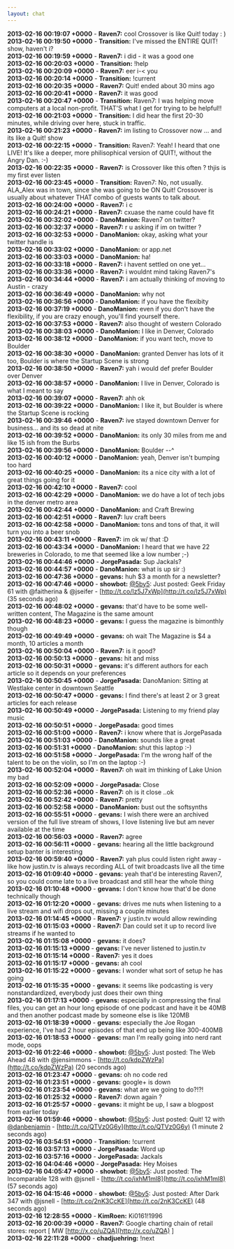 ```yaml
---
layout: chat
---
```

**2013-02-16 00:19:07 +0000** - **Raven7:** cool Crossover is like Quit! today : )  
**2013-02-16 00:19:50 +0000** - **Transition:** I&apos;ve missed the ENTIRE QUIT! show, haven&apos;t i?  
**2013-02-16 00:19:59 +0000** - **Raven7:** i did - it was a good one  
**2013-02-16 00:20:03 +0000** - **Transition:** !help  
**2013-02-16 00:20:09 +0000** - **Raven7:** eer i-&lt; you  
**2013-02-16 00:20:14 +0000** - **Transition:** !current  
**2013-02-16 00:20:35 +0000** - **Raven7:** Quit! ended about 30 mins ago  
**2013-02-16 00:20:41 +0000** - **Raven7:** it was good  
**2013-02-16 00:20:47 +0000** - **Transition:** Raven7: I was helping move computers at a local non-profit. THAT&apos;S what I get for trying to be helpful!!  
**2013-02-16 00:21:03 +0000** - **Transition:** I did hear the first 20-30 minutes, while driving over here, stuck in traffic.  
**2013-02-16 00:21:23 +0000** - **Raven7:** im listing to Crossover now ... and its like a Quit! show  
**2013-02-16 00:22:15 +0000** - **Transition:** Raven7: Yeah! I heard that one LIVE! It&apos;s like a deeper, more philisophical version of QUIT!, without the Angry Dan. :-)  
**2013-02-16 00:22:35 +0000** - **Raven7:** is Crossover like this often ? thjis is my first ever listen  
**2013-02-16 00:23:45 +0000** - **Transition:** Raven7: No, not usually. ALA&#95;Alex was in town, since she was going to be ON Quit! Crossover is usually about whatever THAT combo of guests wants to talk about.  
**2013-02-16 00:24:00 +0000** - **Raven7:** i c  
**2013-02-16 00:24:21 +0000** - **Raven7:** cxuase the name could have fit  
**2013-02-16 00:32:02 +0000** - **DanoManion:** Raven7 on twitter?  
**2013-02-16 00:32:37 +0000** - **Raven7:** r u asking if im on twitter ?  
**2013-02-16 00:32:53 +0000** - **DanoManion:** okay, asking what your twitter handle is  
**2013-02-16 00:33:02 +0000** - **DanoManion:** or app.net  
**2013-02-16 00:33:03 +0000** - **DanoManion:** ha!  
**2013-02-16 00:33:18 +0000** - **Raven7:** i havent settled on one yet...  
**2013-02-16 00:33:36 +0000** - **Raven7:** i wouldnt mind taking Raven7&apos;s  
**2013-02-16 00:34:44 +0000** - **Raven7:** i am actually thinking of moving to Austin - crazy  
**2013-02-16 00:36:49 +0000** - **DanoManion:** why not  
**2013-02-16 00:36:56 +0000** - **DanoManion:** if you have the flexibity  
**2013-02-16 00:37:19 +0000** - **DanoManion:** even if you don&apos;t have the flexibility, if you are crazy enough, you&apos;ll find yourself there.  
**2013-02-16 00:37:53 +0000** - **Raven7:** also thought of western Colorado  
**2013-02-16 00:38:03 +0000** - **DanoManion:** I like in Denver, Colorado  
**2013-02-16 00:38:12 +0000** - **DanoManion:** if you want tech, move to Boulder  
**2013-02-16 00:38:30 +0000** - **DanoManion:** granted Denver has lots of it too, Boulder is where the Startup Scene is strong  
**2013-02-16 00:38:50 +0000** - **Raven7:** yah i would def prefer Boulder over Denver  
**2013-02-16 00:38:57 +0000** - **DanoManion:** I live in Denver, Colorado is what I meant to say  
**2013-02-16 00:39:07 +0000** - **Raven7:** ahh ok  
**2013-02-16 00:39:22 +0000** - **DanoManion:** I like it, but Boulder is where the Startup Scene is rocking  
**2013-02-16 00:39:46 +0000** - **Raven7:** ive stayed downtown Denver for business... and its so dead at nite  
**2013-02-16 00:39:52 +0000** - **DanoManion:** its only 30 miles from me and like 15 ish from the Burbs  
**2013-02-16 00:39:56 +0000** - **DanoManion:** Boulder --^  
**2013-02-16 00:40:12 +0000** - **DanoManion:** yeah, Denver isn&apos;t bumping too hard  
**2013-02-16 00:40:25 +0000** - **DanoManion:** its a nice city with a lot of great things going for it  
**2013-02-16 00:42:10 +0000** - **Raven7:** cool  
**2013-02-16 00:42:29 +0000** - **DanoManion:** we do have a lot of tech jobs in the denver metro area  
**2013-02-16 00:42:44 +0000** - **DanoManion:** and Craft Brewing  
**2013-02-16 00:42:51 +0000** - **Raven7:** luv craft beers  
**2013-02-16 00:42:58 +0000** - **DanoManion:** tons and tons of that, it will turn you into a beer snob  
**2013-02-16 00:43:11 +0000** - **Raven7:** im ok w/ that :D  
**2013-02-16 00:43:34 +0000** - **DanoManion:** I heard that we have 22 breweries in Colorado, to me that seemed like a low number ;-)  
**2013-02-16 00:44:46 +0000** - **JorgePasada:** Sup Jackals?  
**2013-02-16 00:44:57 +0000** - **DanoManion:** what is up sir :)  
**2013-02-16 00:47:36 +0000** - **gevans:** huh $3 a month for a newsletter?  
**2013-02-16 00:47:46 +0000** - **showbot:** [@5by5](http://twitter.com/5by5): Just posted: Geek Friday 61 with @faitherina &amp; @jseifer - [http://t.co/Iz5J7xWp](http://t.co/Iz5J7xWp) (35 seconds ago)  
**2013-02-16 00:48:02 +0000** - **gevans:** that&apos;d have to be some well-written content, The Magazine is the same amount  
**2013-02-16 00:48:23 +0000** - **gevans:** I guess the magazine is bimonthly though  
**2013-02-16 00:49:49 +0000** - **gevans:** oh wait The Magazine is $4 a month, 10 articles a month  
**2013-02-16 00:50:04 +0000** - **Raven7:** is it good?  
**2013-02-16 00:50:13 +0000** - **gevans:** hit and miss  
**2013-02-16 00:50:31 +0000** - **gevans:** it&apos;s different authors for each article so it depends on your preferences  
**2013-02-16 00:50:45 +0000** - **JorgePasada:** DanoManion: Sitting at Westlake center in downtown Seattle  
**2013-02-16 00:50:47 +0000** - **gevans:** I find there&apos;s at least 2 or 3 great articles for each release  
**2013-02-16 00:50:49 +0000** - **JorgePasada:** Listening to my friend play music  
**2013-02-16 00:50:51 +0000** - **JorgePasada:** good times  
**2013-02-16 00:51:00 +0000** - **Raven7:** i know where that is JorgePasada  
**2013-02-16 00:51:03 +0000** - **DanoManion:** sounds like a great  
**2013-02-16 00:51:31 +0000** - **DanoManion:** shut this laptop :-)  
**2013-02-16 00:51:58 +0000** - **JorgePasada:** I&apos;m the wrong half of the talent to be on the violin, so I&apos;m on the laptop :-)  
**2013-02-16 00:52:04 +0000** - **Raven7:** oh wait im thinking of Lake Union my bad  
**2013-02-16 00:52:09 +0000** - **JorgePasada:** Close  
**2013-02-16 00:52:36 +0000** - **Raven7:** oh is it close ..ok  
**2013-02-16 00:52:42 +0000** - **Raven7:** pretty  
**2013-02-16 00:52:58 +0000** - **DanoManion:** bust out the softsynths  
**2013-02-16 00:55:51 +0000** - **gevans:** I wish there were an archived version of the full live stream of shows, I love listening live but am never available at the time  
**2013-02-16 00:56:03 +0000** - **Raven7:** agree  
**2013-02-16 00:56:11 +0000** - **gevans:** hearing all the little background setup banter is interesting  
**2013-02-16 00:59:40 +0000** - **Raven7:** yah plus could listen right away - like how justin.tv is always recording ALL of twit broadcasts live all the time  
**2013-02-16 01:09:40 +0000** - **gevans:** yeah that&apos;d be interesting Raven7, so you could come late to a live broadcast and still hear the whole thing  
**2013-02-16 01:10:48 +0000** - **gevans:** I don&apos;t know how that&apos;d be done technically though  
**2013-02-16 01:12:20 +0000** - **gevans:** drives me nuts when listening to a live stream and wifi drops out, missing a couple minutes  
**2013-02-16 01:14:45 +0000** - **Raven7:** y justin.tv would allow rewinding  
**2013-02-16 01:15:03 +0000** - **Raven7:** Dan could set it up to record live streams if he wanted to  
**2013-02-16 01:15:08 +0000** - **gevans:** it does?  
**2013-02-16 01:15:13 +0000** - **gevans:** I&apos;ve never listened to justin.tv  
**2013-02-16 01:15:14 +0000** - **Raven7:** yes it does  
**2013-02-16 01:15:17 +0000** - **gevans:** ah cool  
**2013-02-16 01:15:22 +0000** - **gevans:** I wonder what sort of setup he has going  
**2013-02-16 01:15:35 +0000** - **gevans:** it seems like podcasting is very nonstandardized, everybody just does their own thing  
**2013-02-16 01:17:13 +0000** - **gevans:** especially in compressing the final files, you can get an hour long episode of one podcast and have it be 40MB and then another podcast made by someone else is like 120MB  
**2013-02-16 01:18:39 +0000** - **gevans:** especially the Joe Rogan experience, I&apos;ve had 2 hour episodes of that end up being like 300-400MB  
**2013-02-16 01:18:53 +0000** - **gevans:** man I&apos;m really going into nerd rant mode, oops  
**2013-02-16 01:22:46 +0000** - **showbot:** [@5by5](http://twitter.com/5by5): Just posted: The Web Ahead 48 with @jensimmons - [http://t.co/kdpZWzPa](http://t.co/kdpZWzPa) (20 seconds ago)  
**2013-02-16 01:23:47 +0000** - **gevans:** oh no code red  
**2013-02-16 01:23:51 +0000** - **gevans:** google+ is down  
**2013-02-16 01:23:54 +0000** - **gevans:** what are we going to do?!?!  
**2013-02-16 01:25:32 +0000** - **Raven7:** down again ?  
**2013-02-16 01:25:57 +0000** - **gevans:** it might be up, I saw a blogpost from earlier today  
**2013-02-16 01:59:46 +0000** - **showbot:** [@5by5](http://twitter.com/5by5): Just posted: Quit! 12 with [@danbenjamin](http://twitter.com/danbenjamin) - [http://t.co/QTVz0G6y](http://t.co/QTVz0G6y) (1 minute 2 seconds ago)  
**2013-02-16 03:54:51 +0000** - **Transition:** !current  
**2013-02-16 03:57:13 +0000** - **JorgePasada:** Word up  
**2013-02-16 03:57:16 +0000** - **JorgePasada:** Jackals  
**2013-02-16 04:04:46 +0000** - **JorgePasada:** Hey Moises  
**2013-02-16 04:05:47 +0000** - **showbot:** [@5by5](http://twitter.com/5by5): Just posted: The Incomparable 128 with @jsnell - [http://t.co/ixhM1ml8](http://t.co/ixhM1ml8) (57 seconds ago)  
**2013-02-16 04:15:46 +0000** - **showbot:** [@5by5](http://twitter.com/5by5): Just posted: After Dark 347 with @jsnell - [http://t.co/2nK3CcKE](http://t.co/2nK3CcKE) (48 seconds ago)  
**2013-02-16 12:28:55 +0000** - **KimRoen:** Ki0161!1996  
**2013-02-16 20:00:39 +0000** - **Raven7:** Google charting chain of retail stores: report [ MW [http://x.co/uZQA](http://x.co/uZQA) ]  
**2013-02-16 22:11:28 +0000** - **chadjuehring:** !next  
